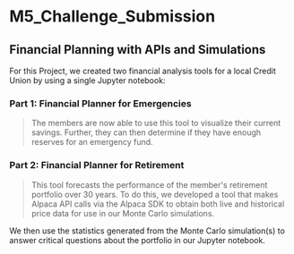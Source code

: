 # **M5_Challenge_Submission**
## **Financial Planning with APIs and Simulations**
For this Project, we created two financial analysis tools for a local Credit Union by using a single Jupyter notebook:

### **Part 1: Financial Planner for Emergencies** 
> The members are now able to use this tool to visualize their current savings. Further, they can then determine if they have enough reserves for an emergency fund.

### **Part 2: Financial Planner for Retirement** 
> This tool forecasts the performance of the member's retirement portfolio over 30 years. To do this, we developed a tool that makes Alpaca API calls via the Alpaca SDK to obtain both live and historical price data for use in our Monte Carlo simulations.

We then use the statistics generated from the Monte Carlo simulation(s) to answer critical questions about the portfolio in our Jupyter notebook.
